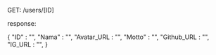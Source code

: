 GET: /users/[ID]

response:


{
    "ID"        : "",
    "Nama"      : "",
    "Avatar_URL : "",
    "Motto"     : "",
    "Github_URL : "",
    "IG_URL     : "",
 }
